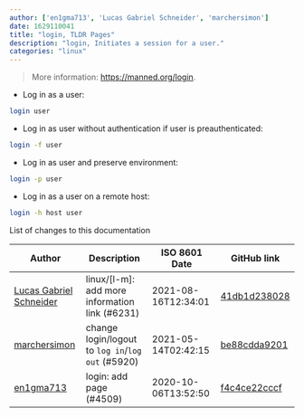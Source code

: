 ```yaml
---
author: ['en1gma713', 'Lucas Gabriel Schneider', 'marchersimon']
date: 1629110041
title: "login, TLDR Pages"
description: "login, Initiates a session for a user."
categories: "linux"
---
```

> More information: <https://manned.org/login>.

- Log in as a user:

```bash
login user
```

- Log in as user without authentication if user is preauthenticated:

```bash
login -f user
```

- Log in as user and preserve environment:

```bash
login -p user
```

- Log in as a user on a remote host:

```bash
login -h host user
```
List of changes to this documentation


Author | Description | ISO 8601 Date | GitHub link
------|-----|-----|-----
[Lucas Gabriel Schneider](mailto:casdpa@gmail.com) | linux/[l-m]: add more information link (#6231) | 2021-08-16T12:34:01 | [41db1d238028](https://github.com/tldr-pages/tldr/commit/41db1d2380286234a89aaa2131d8e1d1c531b850)
[marchersimon](mailto:50295997+marchersimon@users.noreply.github.com) | change login/logout to `log in`/`log out` (#5920) | 2021-05-14T02:42:15 | [be88cdda9201](https://github.com/tldr-pages/tldr/commit/be88cdda9201a6262af27d8788e222b5df98cc9c)
[en1gma713](mailto:60906502+en1gma713@users.noreply.github.com) | login: add page (#4509) | 2020-10-06T13:52:50 | [f4c4ce22cccf](https://github.com/tldr-pages/tldr/commit/f4c4ce22cccfab44e96701ec4bf7520edc7656b1)


